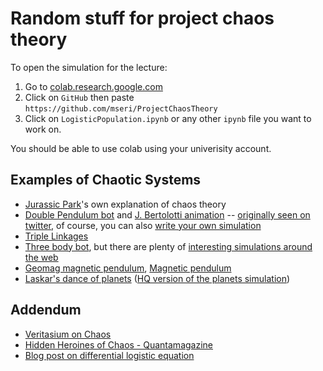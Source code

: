 # Random stuff for project chaos theory

To open the simulation for the lecture:

1. Go to [colab.research.google.com](https://colab.research.google.com)
2. Click on `GitHub` then paste `https://github.com/mseri/ProjectChaosTheory`
3. Click on `LogisticPopulation.ipynb` or any other `ipynb` file you want to work on.

You should be able to use colab using your univerisity account.

## Examples of Chaotic Systems

- [Jurassic Park](https://youtu.be/5cVLUPwrSmU)'s own explanation of chaos theory
- [Double Pendulum bot](https://twitter.com/pendulum_bot) and [J. Bertolotti animation](https://commons.wikimedia.org/wiki/File:Doublependula.gif) -- [originally seen on twitter](https://twitter.com/j_bertolotti/status/1031466199866114049), of course, you can also [write your own simulation](https://scipython.com/blog/the-double-pendulum/)
- [Triple Linkages](https://youtu.be/aVjj6VE-tNg)
- [Three body bot](https://twitter.com/ThreeBodyBot), but there are plenty of [interesting simulations around the web](https://twitter.com/simon_tardivel/status/1215728659010670594)
- [Geomag magnetic pendulum](https://youtu.be/Qe5Enm96MFQ), [Magnetic pendulum](https://youtu.be/nDTxJlXLoZE)
- [Laskar's dance of planets](https://youtu.be/Ycs0wHku5Cw?t=2821) ([HQ version of the planets simulation](https://perso.imcce.fr/jacques-laskar/medias/COLLIc_VGA.mov))

## Addendum

- [Veritasium on Chaos](https://youtu.be/ovJcsL7vyrk)
- [Hidden Heroines of Chaos - Quantamagazine](https://www.quantamagazine.org/hidden-heroines-of-chaos-ellen-fetter-and-margaret-hamilton-20190520/)
- [Blog post on differential logistic equation](https://www.mseri.me/thought-on-the-differential-logistic-equation/)
